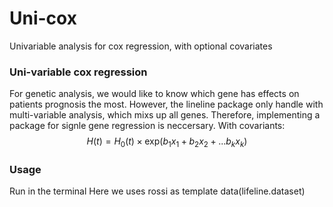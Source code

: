 # Uni-cox
Univariable analysis for cox regression, with optional covariates

### Uni-variable cox regression

For genetic analysis, we would like to know which gene has effects on patients prognosis the most. However, the lineline package only handle with multi-variable analysis, which mixs up all genes. Therefore, implementing a package for signle gene regression is neccersary. 
With covariants:
$$
H(t) = H_0(t) \times \text{exp}(b_1x_1 + b_2x_2 + ...b_kx_k)
$$

### Usage
Run in the terminal
Here we uses rossi as template data(lifeline.dataset)
